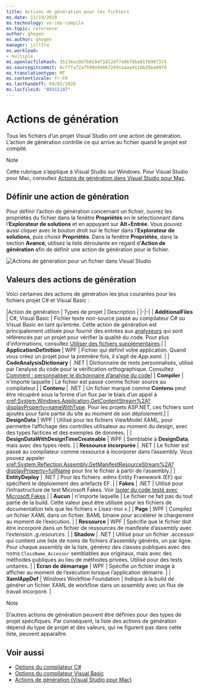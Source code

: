 ```yaml
---
title: Actions de génération pour les fichiers
ms.date: 11/19/2018
ms.technology: vs-ide-compile
ms.topic: reference
author: ghogen
ms.author: ghogen
manager: jillfra
ms.workload:
- multiple
ms.openlocfilehash: 35136ac0b7b0104f1812df7a9bf8ba81f6907374
ms.sourcegitcommit: 6cfffa72af599a9d667249caaaa411bb28ea69fd
ms.translationtype: MT
ms.contentlocale: fr-FR
ms.lasthandoff: 09/02/2020
ms.locfileid: "89315107"
---
```

# <a name="build-actions"></a>Actions de génération

Tous les fichiers d’un projet Visual Studio ont une action de génération. L’action de génération contrôle ce qui arrive au fichier quand le projet est compilé.

> [!NOTE]
> Cette rubrique s’applique à Visual Studio sur Windows. Pour Visual Studio pour Mac, consultez [Actions de génération dans Visual Studio pour Mac](/visualstudio/mac/build-actions).

## <a name="set-a-build-action"></a>Définir une action de génération

Pour définir l’action de génération concernant un fichier, ouvrez les propriétés du fichier dans la fenêtre **Propriétés** en le sélectionnant dans l’**Explorateur de solutions** et en appuyant sur **Alt**+**Entrée**. Vous pouvez aussi cliquer avec le bouton droit sur le fichier dans l’**Explorateur de solutions**, puis choisir **Propriétés**. Dans la fenêtre **Propriétés**, dans la section **Avancé**, utilisez la liste déroulante en regard d’**Action de génération** afin de définir une action de génération pour le fichier.

![Actions de génération pour un fichier dans Visual Studio](media/build-actions.png)

## <a name="build-action-values"></a>Valeurs des actions de génération

Voici certaines des actions de génération les plus courantes pour les fichiers projet C# et Visual Basic :

|Action de génération | Types de projet | Description |
|-|-|
| **AdditionalFiles** | C#, Visual Basic | Fichier texte non-source passé au compilateur C# ou Visual Basic en tant qu’entrée. Cette action de génération est principalement utilisée pour fournir des entrées aux [analyseurs](../code-quality/roslyn-analyzers-overview.md) qui sont référencés par un projet pour vérifier la qualité du code. Pour plus d’informations, consultez [Utiliser des fichiers supplémentaires](https://github.com/dotnet/roslyn/blob/master/docs/analyzers/Using%20Additional%20Files.md).|
| **ApplicationDefinition** | WPF | Fichier qui définit votre application. Quand vous créez un projet pour la première fois, il s’agit de *App.xaml*. |
| **CodeAnalysisDictionary** | .NET | Dictionnaire de mots personnalisés, utilisé par l’analyse du code pour la vérification orthographique. Consultez [Comment : personnaliser le dictionnaire d’analyse du code](../code-quality/how-to-customize-the-code-analysis-dictionary.md)|
| **Compiler** | n'importe laquelle | Le fichier est passé comme fichier source au compilateur.|
| **Contenu** | .NET | Un fichier marqué comme **Contenu** peut être récupéré sous la forme d’un flux par le biais d’un appel à <xref:System.Windows.Application.GetContentStream%2A?displayProperty=nameWithType>. Pour les projets ASP.NET, ces fichiers sont ajoutés pour faire partie du site au moment de son déploiement.|
| **DesignData** | WPF | Utilisé pour les fichiers ViewModel XAML, pour permettre l’affichage des contrôles utilisateur au moment du design, avec des types factices et des exemples de données. |
| **DesignDataWithDesignTimeCreateable** | WPF | Semblable à **DesignData**, mais avec des types réels.  |
| **Ressource incorporée** | .NET | Le fichier est passé au compilateur comme ressource à incorporer dans l’assembly. Vous pouvez appeler <xref:System.Reflection.Assembly.GetManifestResourceStream%2A?displayProperty=fullName> pour lire le fichier à partir de l’assembly.|
| **EntityDeploy** | .NET | Pour les fichiers .edmx Entity Framework (EF) qui spécifient le déploiement des artefacts EF. |
| **Fakes** | .NET | Utilisé pour l’infrastructure de test Microsoft Fakes. Voir [Isoler du code testé avec Microsoft Fakes](../test/isolating-code-under-test-with-microsoft-fakes.md) |
| **Aucun** | n'importe laquelle | Le fichier ne fait pas du tout partie de la build. Cette valeur peut être utilisée pour les fichiers de documentation tels que les fichiers « Lisez-moi ».|
| **Page** | WPF | Compilez un fichier XAML dans un fichier. BAML binaire pour accélérer le chargement au moment de l’exécution. |
| **Ressource** | WPF | Spécifie que le fichier doit être incorporé dans un fichier de ressources de manifeste d’assembly avec l’extension *.g.resources*. |
| **Shadow** | .NET | Utilisé pour un fichier .accessor qui contient une liste de noms de fichiers d’assembly générés, un par ligne. Pour chaque assembly de la liste, générez des classes publiques avec des noms `ClassName_Accessor` semblables aux originaux, mais avec des méthodes publiques au lieu de méthodes privées. Utilisé pour des tests unitaires. |
| **Écran de démarrage** | WPF | Spécifie un fichier image à afficher au moment de l’exécution lorsque l’application démarre. |
| **XamlAppDef** | Windows Workflow Foundation | Indique à la build de générer un fichier XAML de workflow dans un assembly avec un flux de travail incorporé. |

> [!NOTE]
> D’autres actions de génération peuvent être définies pour des types de projet spécifiques. Par conséquent, la liste des actions de génération dépend du type de projet et des valeurs, qui ne figurent pas dans cette liste, peuvent apparaître.

## <a name="see-also"></a>Voir aussi

- [Options du compilateur C#](/dotnet/csharp/language-reference/compiler-options/listed-alphabetically)
- [Options du compilateur Visual Basic](/dotnet/visual-basic/reference/command-line-compiler/compiler-options-listed-alphabetically)
- [Actions de génération (Visual Studio pour Mac)](/visualstudio/mac/build-actions)
